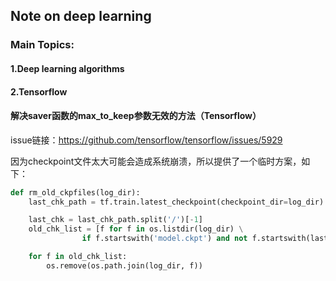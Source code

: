 ## Note on deep learning

### Main Topics:

#### 1.Deep learning algorithms
#### 2.Tensorflow


#### 解决saver函数的max_to_keep参数无效的方法（Tensorflow）
issue链接：https://github.com/tensorflow/tensorflow/issues/5929

因为checkpoint文件太大可能会造成系统崩溃，所以提供了一个临时方案，如下：

```python
def rm_old_ckpfiles(log_dir):
    last_chk_path = tf.train.latest_checkpoint(checkpoint_dir=log_dir)

    last_chk = last_chk_path.split('/')[-1]
    old_chk_list = [f for f in os.listdir(log_dir) \
                if f.startswith('model.ckpt') and not f.startswith(last_chk)]

    for f in old_chk_list:
        os.remove(os.path.join(log_dir, f))
```
